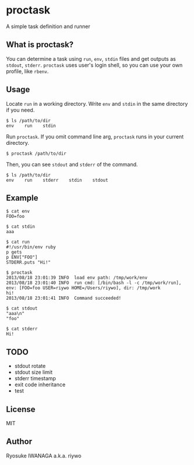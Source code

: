 # proctask

A simple task definition and runner

## What is proctask?

You can determine a task using `run`, `env`, `stdin` files and get outputs as `stdout`, `stderr`. `proctask` uses user's login shell, so you can use your own profile, like `rbenv`.

## Usage

Locate `run` in a working directory. Write `env` and `stdin` in the same directory if you need.

    $ ls /path/to/dir
    env    run    stdin

Run `proctask`. If you omit command line arg, `proctask` runs in your current directory.
    
    $ proctask /path/to/dir

Then, you can see `stdout` and `stderr` of the command.

    $ ls /path/to/dir
    env    run    stderr    stdin    stdout

## Example

    $ cat env
    FOO=foo

    $ cat stdin
    aaa

    $ cat run
    #!/usr/bin/env ruby
    p gets
    p ENV["FOO"]
    STDERR.puts "Hi!"

    $ proctask
    2013/08/18 23:01:39 INFO  load env path: /tmp/work/env
    2013/08/18 23:01:40 INFO  run cmd: [/bin/bash -l -c /tmp/work/run], env: [FOO=foo USER=riywo HOME=/Users/riywo], dir: /tmp/work
    hi!
    2013/08/18 23:01:41 INFO  Command succeeded!

    $ cat stdout
    "aaa\n"
    "foo"

    $ cat stderr
    Hi!

## TODO

- stdout rotate
- stdout size limit
- stderr timestamp
- exit code inheritance
- test

## License

MIT

## Author

Ryosuke IWANAGA a.k.a. riywo
